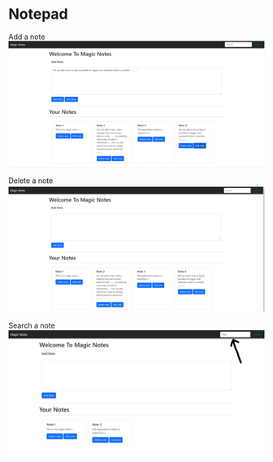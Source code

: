 # Notepad

Add a note
![](images/Addnote.png)

Delete a note
![](images/Screenshot%20(129).png)

Search a note
![](images/Search.jpg)
